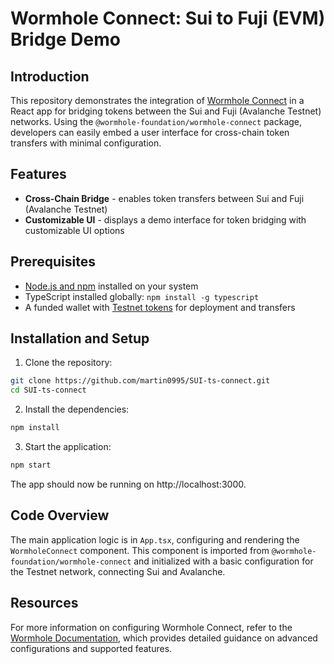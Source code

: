 # Wormhole Connect: Sui to Fuji (EVM) Bridge Demo

## Introduction

This repository demonstrates the integration of [Wormhole Connect](https://github.com/wormhole-foundation/wormhole-connect) in a React app for bridging tokens between the Sui and Fuji (Avalanche Testnet) networks. Using the `@wormhole-foundation/wormhole-connect` package, developers can easily embed a user interface for cross-chain token transfers with minimal configuration.

## Features

 - **Cross-Chain Bridge** - enables token transfers between Sui and Fuji (Avalanche Testnet)
 - **Customizable UI** - displays a demo interface for token bridging with customizable UI options

## Prerequisites

 - [Node.js and npm](https://docs.npmjs.com/downloading-and-installing-node-js-and-npm) installed on your system
 - TypeScript installed globally: `npm install -g typescript`
 - A funded wallet with [Testnet tokens](https://faucets.chain.link/) for deployment and transfers

## Installation and Setup

1. Clone the repository:

```bash
git clone https://github.com/martin0995/SUI-ts-connect.git
cd SUI-ts-connect
```

2. Install the dependencies:

```bash
npm install
```

3. Start the application:

```bash
npm start
```

The app should now be running on http://localhost:3000.

## Code Overview

The main application logic is in `App.tsx`, configuring and rendering the `WormholeConnect` component. This component is imported from `@wormhole-foundation/wormhole-connect` and initialized with a basic configuration for the Testnet network, connecting Sui and Avalanche.

## Resources

For more information on configuring Wormhole Connect, refer to the [Wormhole Documentation](https://wormhole.com/docs/build/applications/connect/configuration/), which provides detailed guidance on advanced configurations and supported features.
